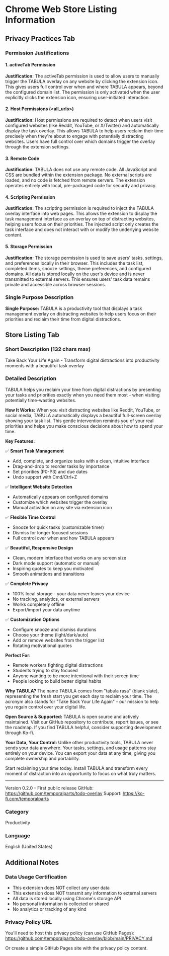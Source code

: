 # Chrome Web Store Listing Information

## Privacy Practices Tab

### Permission Justifications

#### 1. activeTab Permission
**Justification:**
The activeTab permission is used to allow users to manually trigger the TABULA overlay on any website by clicking the extension icon. This gives users full control over when and where TABULA appears, beyond the configured domain list. The permission is only activated when the user explicitly clicks the extension icon, ensuring user-initiated interaction.

#### 2. Host Permissions (<all_urls>)
**Justification:**
Host permissions are required to detect when users visit configured websites (like Reddit, YouTube, or X/Twitter) and automatically display the task overlay. This allows TABULA to help users reclaim their time precisely when they're about to engage with potentially distracting websites. Users have full control over which domains trigger the overlay through the extension settings.

#### 3. Remote Code
**Justification:**
TABULA does not use any remote code. All JavaScript and CSS are bundled within the extension package. No external scripts are loaded, and no code is fetched from remote servers. The extension operates entirely with local, pre-packaged code for security and privacy.

#### 4. Scripting Permission
**Justification:**
The scripting permission is required to inject the TABULA overlay interface into web pages. This allows the extension to display the task management interface as an overlay on top of distracting websites, helping users focus on their priorities. The injected script only creates the task interface and does not interact with or modify the underlying website content.

#### 5. Storage Permission
**Justification:**
The storage permission is used to save users' tasks, settings, and preferences locally in their browser. This includes the task list, completed items, snooze settings, theme preferences, and configured domains. All data is stored locally on the user's device and is never transmitted to external servers. This ensures users' task data remains private and accessible across browser sessions.

### Single Purpose Description
**Single Purpose:**
TABULA is a productivity tool that displays a task management overlay on distracting websites to help users focus on their priorities and reclaim their time from digital distractions.

## Store Listing Tab

### Short Description (132 chars max)
Take Back Your Life Again - Transform digital distractions into productivity moments with a beautiful task overlay

### Detailed Description
TABULA helps you reclaim your time from digital distractions by presenting your tasks and priorities exactly when you need them most - when visiting potentially time-wasting websites.

**How It Works:**
When you visit distracting websites like Reddit, YouTube, or social media, TABULA automatically displays a beautiful full-screen overlay showing your task list. This gentle intervention reminds you of your real priorities and helps you make conscious decisions about how to spend your time.

**Key Features:**

✅ **Smart Task Management**
- Add, complete, and organize tasks with a clean, intuitive interface
- Drag-and-drop to reorder tasks by importance
- Set priorities (P0-P3) and due dates
- Undo support with Cmd/Ctrl+Z

✅ **Intelligent Website Detection**
- Automatically appears on configured domains
- Customize which websites trigger the overlay
- Manual activation on any site via extension icon

✅ **Flexible Time Control**
- Snooze for quick tasks (customizable timer)
- Dismiss for longer focused sessions
- Full control over when and how TABULA appears

✅ **Beautiful, Responsive Design**
- Clean, modern interface that works on any screen size
- Dark mode support (automatic or manual)
- Inspiring quotes to keep you motivated
- Smooth animations and transitions

✅ **Complete Privacy**
- 100% local storage - your data never leaves your device
- No tracking, analytics, or external servers
- Works completely offline
- Export/import your data anytime

✅ **Customization Options**
- Configure snooze and dismiss durations
- Choose your theme (light/dark/auto)
- Add or remove websites from the trigger list
- Rotating motivational quotes

**Perfect For:**
- Remote workers fighting digital distractions
- Students trying to stay focused
- Anyone wanting to be more intentional with their screen time
- People looking to build better digital habits

**Why TABULA?**
The name TABULA comes from "tabula rasa" (blank slate), representing the fresh start you get each day to reclaim your time. The acronym also stands for "Take Back Your Life Again" - our mission to help you regain control over your digital life.

**Open Source & Supported:**
TABULA is open source and actively maintained. Visit our GitHub repository to contribute, report issues, or see the roadmap. If you find TABULA helpful, consider supporting development through Ko-fi.

**Your Data, Your Control:**
Unlike other productivity tools, TABULA never sends your data anywhere. Your tasks, settings, and usage patterns stay entirely on your device. You can export your data at any time, giving you complete ownership and portability.

Start reclaiming your time today. Install TABULA and transform every moment of distraction into an opportunity to focus on what truly matters.

---

Version 0.2.0 - First public release
GitHub: https://github.com/temporalparts/todo-overlay
Support: https://ko-fi.com/temporalparts

### Category
Productivity

### Language
English (United States)

## Additional Notes

### Data Usage Certification
- This extension does NOT collect any user data
- This extension does NOT transmit any information to external servers
- All data is stored locally using Chrome's storage API
- No personal information is collected or shared
- No analytics or tracking of any kind

### Privacy Policy URL
You'll need to host this privacy policy (can use GitHub Pages):
https://github.com/temporalparts/todo-overlay/blob/main/PRIVACY.md

Or create a simple GitHub Pages site with the privacy policy content.